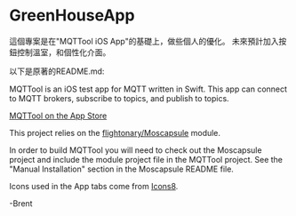 # GreenHouseApp

這個專案是在"MQTTool iOS App"的基礎上，做些個人的優化。
未來預計加入按鈕控制溫室，和個性化介面。

以下是原著的README.md:

MQTTool is an iOS test app for MQTT written in Swift. This app can connect to MQTT brokers, subscribe to topics,
and publish to topics. 

[MQTTool on the App Store](https://itunes.apple.com/us/app/mqttool/id1085976398?mt=8)

This project relies on the [flightonary/Moscapsule](https://github.com/flightonary/Moscapsule) module.

In order to build MQTTool you will need to check out the Moscapsule project and include the module project file
in the MQTTool project. See the "Manual Installation" section in the Moscapsule README file.

Icons used in the App tabs come from [Icons8](http://icons8.com/icons).

-Brent
